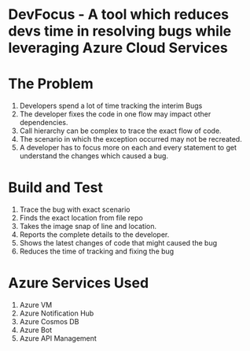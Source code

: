 # DevFocus - A tool which reduces devs time in resolving bugs while leveraging Azure Cloud Services 


# The Problem
1. Developers spend a lot of time tracking the interim Bugs
2. The developer fixes the code in one flow may impact other dependencies.
3. Call hierarchy can be complex to trace the exact flow of code.
4. The scenario in which the exception occurred may not be recreated.
5. A developer has to focus more on each and every statement to get understand the changes which caused a bug.

# Build and Test
1. Trace the bug with exact scenario
2. Finds the exact location from file repo
3. Takes the image snap of line and location.
4. Reports the complete details to the developer.
5. Shows the latest changes of code that might caused the bug
6. Reduces the time of tracking  and fixing the bug

# Azure Services Used
1. Azure VM
2. Azure Notification Hub
3. Azure Cosmos DB
4. Azure Bot
5. Azure API Management
